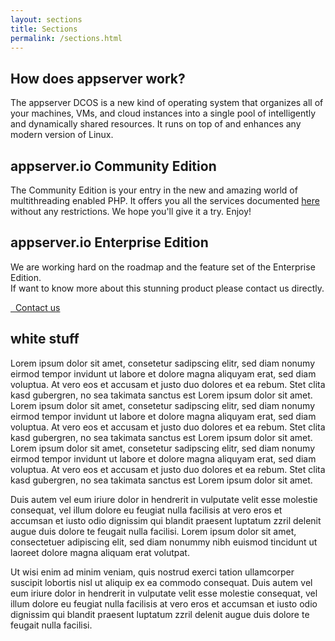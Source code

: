 ```yaml
---
layout: sections
title: Sections
permalink: /sections.html
---
```


<section class="black">
    <div class="container">
        <h2>How does appserver work?</h2>
        <p>
            The appserver DCOS is a new kind of operating system that organizes all of your machines, VMs, and cloud instances into a single pool of intelligently and dynamically shared resources. It runs on top of and enhances any modern version of Linux.
        </p>
    </div>
</section>

<section class="grey text-center">
    <div class="container">
        <h2>appserver.io Community Edition</h2>
        <p>
            The Community Edition is your entry in the new and amazing world of multithreading enabled PHP. It offers you all the services documented <a href="features.html">here</a> without any restrictions. We hope you'll give it a try. Enjoy!
        <p>
    </div>
</section>

<section class="blue text-center">
    <div class="container">
        <h2>appserver.io Enterprise Edition</h2>
        <p>
            We are working hard on the roadmap and the feature set of the Enterprise Edition.<br/>If want to know more about this stunning product please contact us directly.
        </p>
        <a class="btn btn-info btn-lg" href="{{ "/contact.html" | prepend: site.baseurl }}">
            <i class="fa fa-envelope-o"></i>&nbsp;&nbsp;Contact us
        </a>
    </div>
</section>

<section>
    <div class="container">
        <h2>white stuff</h2>
        <p>
            Lorem ipsum dolor sit amet, consetetur sadipscing elitr, sed diam nonumy eirmod tempor invidunt ut labore et dolore magna aliquyam erat, sed diam voluptua. At vero eos et accusam et justo duo dolores et ea rebum. Stet clita kasd gubergren, no sea takimata sanctus est Lorem ipsum dolor sit amet. Lorem ipsum dolor sit amet, consetetur sadipscing elitr, sed diam nonumy eirmod tempor invidunt ut labore et dolore magna aliquyam erat, sed diam voluptua. At vero eos et accusam et justo duo dolores et ea rebum. Stet clita kasd gubergren, no sea takimata sanctus est Lorem ipsum dolor sit amet. Lorem ipsum dolor sit amet, consetetur sadipscing elitr, sed diam nonumy eirmod tempor invidunt ut labore et dolore magna aliquyam erat, sed diam voluptua. At vero eos et accusam et justo duo dolores et ea rebum. Stet clita kasd gubergren, no sea takimata sanctus est Lorem ipsum dolor sit amet.
        </p>
        <p>
            Duis autem vel eum iriure dolor in hendrerit in vulputate velit esse molestie consequat, vel illum dolore eu feugiat nulla facilisis at vero eros et accumsan et iusto odio dignissim qui blandit praesent luptatum zzril delenit augue duis dolore te feugait nulla facilisi. Lorem ipsum dolor sit amet, consectetuer adipiscing elit, sed diam nonummy nibh euismod tincidunt ut laoreet dolore magna aliquam erat volutpat.
        </p>
        <p>
            Ut wisi enim ad minim veniam, quis nostrud exerci tation ullamcorper suscipit lobortis nisl ut aliquip ex ea commodo consequat. Duis autem vel eum iriure dolor in hendrerit in vulputate velit esse molestie consequat, vel illum dolore eu feugiat nulla facilisis at vero eros et accumsan et iusto odio dignissim qui blandit praesent luptatum zzril delenit augue duis dolore te feugait nulla facilisi.
        </p>
    </div>
</section>